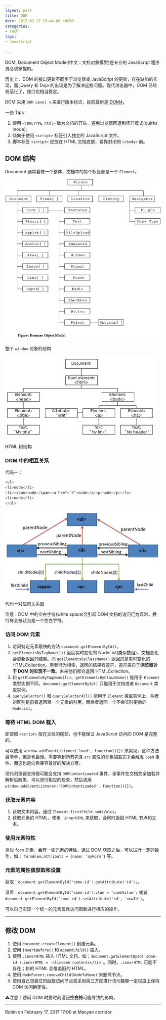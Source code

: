 ```yaml
---
layout: post
title: DOM
date: 2017-02-17 15:44:00 +0800
categories:
- Tech
tags:
- JavaScript

---
```



DOM, Document Object Model(中文：文档对象模型)是专业的 JavaScript 程序员必须掌握的。

历史上，DOM 的接口更新不同步于浏览器或 JavaScript 的更新，存在缺陷的实现，而 jQuery 和 Dojo 的出现是为了解决这些问题。现代浏览器中，DOM 已经规范化了，接口也相当稳定。

DOM 采用 `DOM Level n` 来进行版本标识，目前最新是 [DOM4](https://www.w3.org/TR/dom/)。

一些 Tips：

1. 使用 `<!DOCTYPE html>` 做为文档的开头，避免浏览器回退到怪异模式(quirks mode)。
2. 倾向于使用 `<script>` 标签引入独立的 JavaScript 文件。
3. 脚本标签 `<script>` 应放在 HTML 文档底部，紧靠封闭的 `</body>` 前。


## DOM 结构

Document 通常看做一个整体，文档中的每个标签都是一个 `Element`。

![broswer-object-model](../uploads/tech/javascript/broswer-object-model.gif)

整个 `window` 对象的结构

![html-tree](../uploads/tech/javascript/html-tree.gif)

HTML 树结构




### DOM 中的相互关系

代码一：

``` javascript
<ul>
<li>node</li>
<li><span>node</span><a href="#">node</a><p>node</p></li>
<li>node</li>
</ul>
```

![how-to-traverse-dom](../uploads/tech/javascript/how-to-traverse-dom.png)

代码一对应的关系图

注意：DOM 中的空白字符(white space)会引起 DOM 文档的访问行为异常，换行符会被认为是一个空白字符。

### 访问 DOM 元素

1. 访问特定元素最快的方法 `document.getElementById()`。
2. `getElementsByTagName(li)` 返回实时变化的 NodeList(类似数组)，文档变化会更新返回的结果。而 `getElementsByClassName()` 返回的是实时变化的 HTMLCollection。两者行为相像，返回的结果有差异，差异来自于**浏览器对于 DOM 的实现不一致**。未来他们都会返回 HTMLCollection。
3. 和 `getElementsByTagName(li)`、`getElementsByClassName()` 能用于 `Element` 类型实例不同，`document.getElementById()` 只能用于文档或者 `Document` 类型实例。
4. `querySelector()` 和 `querySelectorAll()` 能用于 `Element` 类型实例上，两者的区别是前者返回第一个元素的引用，而后者返回一个不会实时更新的 `NodeList`。

### 等待 HTML DOM 载入

即使把 `<script>` 放在文档的尾部，也不能保证 JavaScript 访问的 DOM 是完整的。

可以使用 `window.addEventListener('load', function(){})` 来实现，这种方法最简单，但是也最慢。需要等到所有包含 `src` 属性的元素加载完才会触发 `load` 事件。而这也是向后兼容最好的解决方案。

现代浏览器支持很可能会支持 `DOMContentLoaded` 事件，该事件在文档完全加载并解析后触发，可以进行相应的检查，然后调用 `window.addEventListener('DOMContentLoaded', function(){})`。

### 获取元素内容

1. 获取文本内容。通过 `Element.firstChild.nodeValue`。
2. 获取元素的 HTML。使用 `.innerHTML` 来获取，会同时返回 HTML 节点和文本。

### 使用元素特性

类似 `form` 元素，会有一些元素的特性，通过 DOM 获取之后，可以进行一定的操作，如： `formElem.attributs = {name: 'myForm'}` 等。

### 元素的属性值获取和设置

获取：`document.getElementById('some-id').getAttribute('id');`。

设置：`document.getElementById('some-id').vlue = 'someValue';` 或者 `document.getElementById('some-id').setAttribute('id', 'newId')`。

可以自己实现一个统一的元素属性访问函数进行相应的操作。

----

## 修改 DOM


1. 使用 `document.createElement()` 创建元素。
2. 使用 `insertBefore()` 和 `appendChild()` 插入。
3. 使用 `.innerHTML` 插入 HTML 文档，如：`document.getElementById('some-id').innerHTML = '<li>some contents</li>'`。同时，`.innerHTML` 可能不存在；新的 HTML 会覆盖旧的 HTML。
4. 使用 `NodeParent.removeChild(NodeToMove)` 来删除节点。
5. 使用自己包装过的函数访问节点或采用第三方库进行访问能够一定程度上保持 DOM 访问确定性。

⚠️注意：访问 DOM 时要时刻谨记**空白符**可能导致的影响。

----

Robin on February 17, 2017 17:00 at Maoyan corridor.
